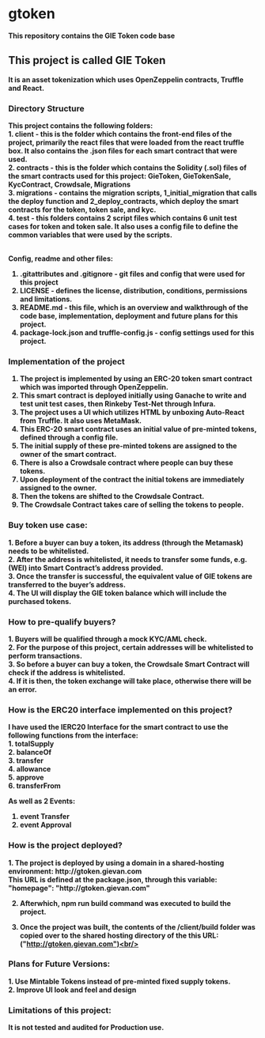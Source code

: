 # gtoken
<b>This repository contains the GIE Token code base </b>

<h2><b>This project is called GIE Token</b></h2>

<b>It is an asset tokenization which uses OpenZeppelin contracts, Truffle and React.</b>

<h3>Directory Structure</h3>
<b>This project contains the following folders:<b><br/>
1. client - this is the folder which contains the front-end files of the project, primarily the react files that were loaded from the react truffle box. It also contains the .json files for each smart contract that were used. <br/>              
2. contracts - this is the folder which contains the Solidity (.sol) files of the smart contracts used for this project: GieToken, GieTokenSale, KycContract, Crowdsale, Migrations <br/>
3. migrations - contains the migration scripts, 1_initial_migration that calls the deploy function and 2_deploy_contracts, which deploy the smart contracts for the token, token sale, and kyc.<br/>
4. test - this folders contains 2 script files which contains 6 unit test cases for token and token sale. It also uses a config file to define the common variables that were used by the scripts.<br/><br/>

<b>Config, readme and other files:</b><br/>
1. .gitattributes and .gitignore - git files and config that were used for this project<br/>
2. LICENSE - defines the license, distribution, conditions, permissions and limitations.<br/>
3. README.md - this file, which is an overview and walkthrough of the code base, implementation, deployment and future plans for this project.<br/>
4. package-lock.json and truffle-config.js - config settings used for this project.<br/>


<h3>Implementation of the project</h3>

1. The project is implemented by using an ERC-20 token smart contract which was imported through OpenZeppelin.
3. This smart contract is deployed initially using Ganache to write and test unit test cases, then Rinkeby Test-Net through Infura.
4. The project uses a UI which utilizes HTML by unboxing Auto-React from Truffle. It also uses MetaMask.
5. This ERC-20 smart contract uses an initial value of pre-minted tokens, defined through a config file. 
6. The initial supply of these pre-minted tokens are assigned to the owner of the smart contract.
7. There is also a Crowdsale contract where people can buy these tokens.
8. Upon deployment of the contract the initial tokens are immediately assigned to the owner.
9. Then the tokens are shifted to the Crowdsale Contract. 
10. The Crowdsale Contract takes care of selling the tokens to people.
 
<h3>Buy token use case:</h3>
1. Before a buyer can buy a token, its address (through the Metamask) needs to be whitelisted.<br/>
2. After the address is whitelisted, it needs to transfer some funds, e.g. (WEI) into Smart Contract’s address provided.<br/>
3. Once the transfer is successful, the equivalent value of GIE tokens are transferred to the buyer’s address. <br/>
4. The UI will display the GIE token balance which will include the purchased tokens.<br/>
 
<h3>How to pre-qualify buyers?</h3>
1. Buyers will be qualified through a mock KYC/AML check. <br/>
2. For the purpose of this project, certain addresses will be whitelisted to perform transactions. <br/>
3. So before a buyer can buy a token, the Crowdsale Smart Contract will check if the address is whitelisted.<br/>
4. If it is then, the token exchange will take place, otherwise there will be an error.<br/>

<h3>How is the ERC20 interface implemented on this project?</h3>
<b>I have used the IERC20 Interface for the smart contract to use the following functions from the interface:</b><br/>
1. totalSupply<br/>
2. balanceOf<br/>
3. transfer<br/>
4. allowance<br/>
5. approve<br/>
6. transferFrom<br/>

<b>As well as 2 Events:</b><br/>
1. event Transfer<br/>
2. event Approval<br/>

<h3>How is the project deployed?</h3>
1. The project is deployed by using a domain in a shared-hosting environment: <b>http://gtoken.gievan.com</b><br/>
    This URL is defined at the package.json, through this variable: 
    "homepage": "http://gtoken.gievan.com" <br/>

2. Afterwhich, npm run build command was executed to build the project.<br/>

3. Once the project was built, the contents of the /client/build folder was copied over to the shared hosting directory of the this URL:<br/> ("http://gtoken.gievan.com")<br/> 

<h3>Plans for Future Versions:</h3>
1. Use Mintable Tokens instead of pre-minted fixed supply tokens.<br/> 
2. Improve UI look and feel and design<br/> 

<h3>Limitations of this project:</h3>
It is not tested and audited for Production use.

